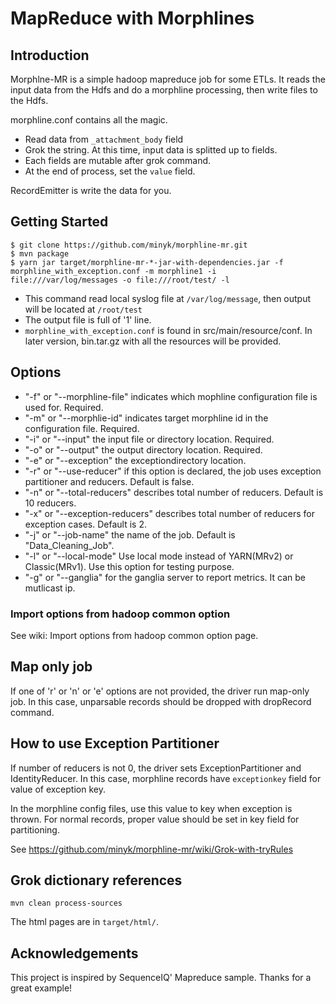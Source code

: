 MapReduce with Morphlines
==========================

## Introduction

Morphlne-MR is a simple hadoop mapreduce job for some ETLs. It reads the input data from the Hdfs and do a morphline processing, then write files to the Hdfs. 

morphline.conf contains all the magic.
* Read data from `_attachment_body` field
* Grok the string. At this time, input data is splitted up to fields. 
* Each fields are mutable after grok command.
* At the end of process, set the `value` field. 

RecordEmitter is write the data for you. 

## Getting Started

```
$ git clone https://github.com/minyk/morphline-mr.git
$ mvn package
$ yarn jar target/morphline-mr-*-jar-with-dependencies.jar -f morphline_with_exception.conf -m morphline1 -i file:///var/log/messages -o file:///root/test/ -l
```
* This command read local syslog file at `/var/log/message`, then output will be located at `/root/test`
 * The output file is full of '1' line.
* `morphline_with_exception.conf` is found in src/main/resource/conf. In later version, bin.tar.gz with all the resources will be provided.

## Options

- "-f" or "--morphline-file" indicates which mophline configuration file is used for. Required.
- "-m" or "--morphlie-id" indicates target morphline id in the configuration file. Required.
- "-i" or "--input" the input file or directory location. Required.
- "-o" or "--output" the output directory location. Required.
- "-e" or "--exception" the exceptiondirectory location. 
- "-r" or "--use-reducer" if this option is declared, the job uses exception partitioner and reducers. Default is false.
- "-n" or "--total-reducers" describes total number of reducers. Default is 10 reducers.
- "-x" or "--exception-reducers" describes total number of reducers for exception cases. Default is 2.
- "-j" or "--job-name" the name of the job. Default is "Data\_Cleaning\_Job".
- "-l" or "--local-mode" Use local mode instead of YARN(MRv2) or Classic(MRv1). Use this option for testing purpose.
- "-g" or "--ganglia" for the ganglia server to report metrics. It can be mutlicast ip.

### Import options from hadoop common option

See wiki: Import options from hadoop common option page.

## Map only job

If one of 'r' or 'n' or 'e' options are not provided, the driver run map-only job. In this case, unparsable records should be dropped with dropRecord command.

## How to use Exception Partitioner

If number of reducers is not 0, the driver sets ExceptionPartitioner and IdentityReducer. In this case, morphline records have `exceptionkey` field for value of exception key.

In the morphline config files, use this value to key when exception is thrown. For normal records, proper value should be set in key field for partitioning.

See https://github.com/minyk/morphline-mr/wiki/Grok-with-tryRules

## Grok dictionary references

```
mvn clean process-sources
```

The html pages are in `target/html/`.

## Acknowledgements

This project is inspired by SequenceIQ' Mapreduce sample. Thanks for a great example!
